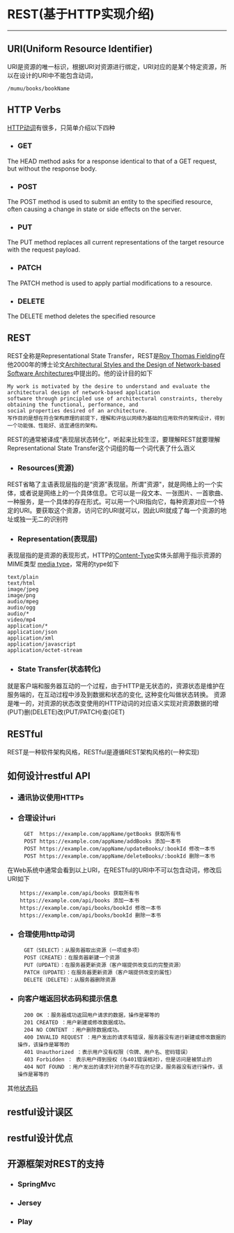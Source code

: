 # REST(基于HTTP实现介绍) 
---
## URI(Uniform Resource Identifier)
URI是资源的唯一标识，根据URI对资源进行绑定，URI对应的是某个特定资源，所以在设计的URI中不能包含动词，

    /mumu/books/bookName
## HTTP Verbs
[HTTP动词](https://developer.mozilla.org/en-US/docs/Web/HTTP/Methods)有很多，只简单介绍以下四种
- ### GET
The HEAD method asks for a response identical to that of a GET request, but without the response body.
- ### POST
The POST method is used to submit an entity to the specified resource, often causing a change in state or side effects on the server.
- ### PUT
The PUT method replaces all current representations of the target resource with the request payload.
- ### PATCH
The PATCH method is used to apply partial modifications to a resource.
- ### DELETE
The DELETE method deletes the specified resource
## REST
REST全称是Representational State Transfer，REST是[Roy Thomas Fielding](https://en.wikipedia.org/wiki/Roy_Fielding)在他2000年的博士论文[Architectural Styles and the Design of Network-based Software Architectures](https://www.ics.uci.edu/~fielding/pubs/dissertation/top.htm)中提出的。他的设计目的如下
    
    My work is motivated by the desire to understand and evaluate the architectural design of network-based application 
    software through principled use of architectural constraints, thereby obtaining the functional, performance, and 
    social properties desired of an architecture.
    写作目的是想在符合架构原理的前提下，理解和评估以网络为基础的应用软件的架构设计，得到一个功能强、性能好、适宜通信的架构。
REST的通常被译成“表现层状态转化”，听起来比较生涩，要理解REST就要理解Representational State Transfer这个词组的每一个词代表了什么涵义  
- ### Resources(资源)
REST省略了主语表现层指的是“资源”表现层。所谓"资源"，就是网络上的一个实体，或者说是网络上的一个具体信息。它可以是一段文本、一张图片、一首歌曲、一种服务，是一个具体的存在形式。可以用一个URI指向它，每种资源对应一个特定的URI。要获取这个资源，访问它的URI就可以，因此URI就成了每一个资源的地址或独一无二的识别符
- ### Representation(表现层)
表现层指的是资源的表现形式，HTTP的[Content-Type](https://developer.mozilla.org/zh-CN/docs/Web/HTTP/Headers/Content-Type)实体头部用于指示资源的MIME类型 [media type](https://developer.mozilla.org/en-US/docs/Web/HTTP/Basics_of_HTTP/MIME_types)，常用的type如下
    
    text/plain
    text/html
    image/jpeg
    image/png
    audio/mpeg
    audio/ogg
    audio/*
    video/mp4
    application/*
    application/json
    application/xml
    application/javascript
    application/octet-stream
- ### State Transfer(状态转化)
就是客户端和服务器互动的一个过程，由于HTTP是无状态的，资源状态是维护在服务端的，在互动过程中涉及到数据和状态的变化, 这种变化叫做状态转换。
资源是唯一的，对资源的状态改变使用的HTTP动词的对应语义实现对资源数据的增(PUT)删(DELETE)改(PUT/PATCH)查(GET)
## RESTful
REST是一种软件架构风格，RESTful是遵循REST架构风格的(一种实现)
## 如何设计restful API
- ### 通讯协议使用HTTPs
- ### 合理设计uri


        GET  https://example.com/appName/getBooks 获取所有书
        POST https://example.com/appName/addBooks 添加一本书
        POST https://example.com/appName/updateBooks/:bookId 修改一本书
        POST https://example.com/appName/deleteBooks/:bookId 删除一本书

在Web系统中通常会看到以上URI，在RESTful的URI中不可以包含动词，修改后URI如下

        https://example.com/api/books 获取所有书
        https://example.com/api/books 添加一本书
        https://example.com/api/books/bookId 修改一本书
        https://example.com/api/books/bookId 删除一本书    
    
- ### 合理使用http动词


        GET（SELECT）：从服务器取出资源（一项或多项）
        POST（CREATE）：在服务器新建一个资源
        PUT（UPDATE）：在服务器更新资源（客户端提供改变后的完整资源）
        PATCH（UPDATE）：在服务器更新资源（客户端提供改变的属性）
        DELETE（DELETE）：从服务器删除资源
    
- ### 向客户端返回状态码和提示信息


        200 OK ：服务器成功返回用户请求的数据，操作是幂等的
        201 CREATED ：用户新建或修改数据成功。
        204 NO CONTENT ：用户删除数据成功。
        400 INVALID REQUEST ：用户发出的请求有错误，服务器没有进行新建或修改数据的操作，该操作是幂等的
        401 Unauthorized ：表示用户没有权限（令牌、用户名、密码错误）
        403 Forbidden ： 表示用户得到授权（与401错误相对），但是访问是被禁止的
        404 NOT FOUND ：用户发出的请求针对的是不存在的记录，服务器没有进行操作，该操作是幂等的

其他[状态码](https://www.restapitutorial.com/httpstatuscodes.html)
    
   
    






## restful设计误区

## restful设计优点

## 开源框架对REST的支持
- ### SpringMvc
- ### Jersey
- ### Play
